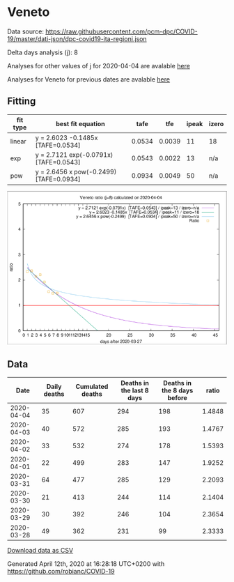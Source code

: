 # Veneto

Data source: https://raw.githubusercontent.com/pcm-dpc/COVID-19/master/dati-json/dpc-covid19-ita-regioni.json

Delta days analysis (j): 8

Analyses for other values of j for 2020-04-04 are avalable [here](../README.md)

Analyses for Veneto for previous dates are avalable [here](../../README.md)

## Fitting 
|fit type|best fit equation|tafe|tfe|ipeak|izero|
|-------|-----|--------|------|---|---|
|linear|y = 2.6023 -0.1485x  [TAFE=0.0534]|0.0534|0.0039|11|18|
|exp|y = 2.7121 exp(-0.0791x)  [TAFE=0.0543]|0.0543|0.0022|13|n/a|
|pow|y = 2.6456 x pow(-0.2499)  [TAFE=0.0934]|0.0934|0.0049|50|n/a|

![Plot](COVID-19_veneto_j8_2020-04-04.png)

## Data
|Date|Daily deaths|Cumulated deaths|Deaths in the last 8 days|Deaths in the 8 days before|ratio|
|----|----------|-----------|-------|--------------------|-----|
|2020-04-04|35|607|294|198|1.4848|
|2020-04-03|40|572|285|193|1.4767|
|2020-04-02|33|532|274|178|1.5393|
|2020-04-01|22|499|283|147|1.9252|
|2020-03-31|64|477|285|129|2.2093|
|2020-03-30|21|413|244|114|2.1404|
|2020-03-29|30|392|246|104|2.3654|
|2020-03-28|49|362|231|99|2.3333|

[Download data as CSV](COVID-19_veneto_j8_2020-04-04.csv)

Generated April 12th, 2020 at 16:28:18 UTC+0200 with https://github.com/robianc/COVID-19
